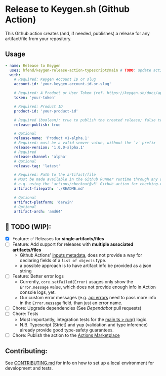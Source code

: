 # Release to Keygen.sh (Github Action)

This Github action creates (and, if needed, publishes) a release for any artifact/file from your repository.

## Usage

```yaml
- name: Release to Keygen
  uses: hfend/keygen-release-action-typescript@main # TODO: update action ref
  with:
    # Required: Keygen Account ID or slug
    account-id: 'your-keygen-account-id-or-slug'

    # Required: A Product or User Token (ref. https://keygen.sh/docs/api/authentication/#token-authentication)
    token: 'your-token'

    # Required: Product ID
    product-id: 'your-product-id'

    # Required (boolean): true to publish the created release; false to keep it in the DRAFT state.
    release-publish: true

    # Optional
    release-name: 'Product v1-alpha.1'
    # Required: must be a valid semver value, without the `v` prefix
    release-version: '1.0.0-alpha.1'
    # Required
    release-channel: 'alpha'
    # Optional
    release-tag: 'latest'

    # Required: Path to the artifact/file
    # Must be made available in the Github Runner runtime through any adequate preceeding workflow step
    # e.g. using the 'actions/checkout@v3' Github action for checking-out Github repository files.
    artifact-filepath: './README.md'

    # Optional
    artifact-platform: 'darwin'
    # Optional
    artifact-arch: 'amd64'
```

## :construction: TODO (WIP):

- [x] Feature: :white_check_mark: Releases for **single artifacts/files**
- [ ] Feature: Add support for releases with **multiple associated artifacts/files**
  - Github Actions' [inputs metadata](https://docs.github.com/en/actions/creating-actions/metadata-syntax-for-github-actions#inputs), does not provide a way for declaring fields of a `list of objects` type.
  - a possible approach is to have artifact info be provided as a json string
- [ ] Feature: Better error logs
  - Currently, `core.setFailed(Error)` usages only show the `Error.message` value, which does not provide enough info in Action console logs, yet.
  - Our custom error messages (e.g. [api errors](src/api/errors.ts) need to pass more info in the `Error.message` field, than just an error name.
- [ ] Chore: Upgrade dependencies (See *Dependabot* pull requests)
- [ ] Chore: Tests
  - Most importantly, integration tests for the [main.ts > run()](src/main.ts) logic.
  - N.B. Typescript (Strict) and yup (validation and type inference) already provide good type-safety guarantees.
- [ ] Chore: Publish the action to the [Actions Marketplace](https://docs.github.com/en/actions/creating-actions/publishing-actions-in-github-marketplace)

## Contributing:

See [CONTRIBUTING.md](CONTRIBUTING.md) for info on how to set up a local environment for development and tests.
